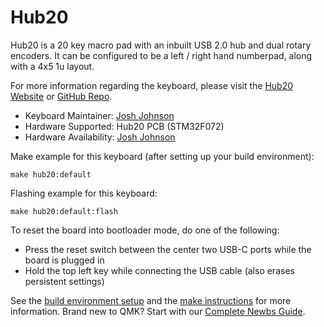 # Hub20

Hub20 is a 20 key macro pad with an inbuilt USB 2.0 hub and dual rotary encoders. It can be configured to be a left / right hand numberpad, along with a 4x5 1u layout.

For more information regarding the keyboard, please visit the [Hub20 Website](https://www.joshajohnson.com/hub20) or [GitHub Repo](https://github.com/joshajohnson/Hub20).

* Keyboard Maintainer: [Josh Johnson](https://github.com/joshajohnson)
* Hardware Supported: Hub20 PCB (STM32F072)
* Hardware Availability: [Josh Johnson](https://www.joshajohnson.com/hub20)

Make example for this keyboard (after setting up your build environment):

    make hub20:default

Flashing example for this keyboard:

    make hub20:default:flash

To reset the board into bootloader mode, do one of the following:

* Press the reset switch between the center two USB-C ports while the board is plugged in
* Hold the top left key while connecting the USB cable (also erases persistent settings)

See the [build environment setup](https://docs.qmk.fm/#/getting_started_build_tools) and the [make instructions](https://docs.qmk.fm/#/getting_started_make_guide) for more information. Brand new to QMK? Start with our [Complete Newbs Guide](https://docs.qmk.fm/#/newbs).

